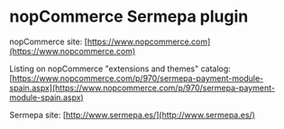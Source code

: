 ﻿nopCommerce Sermepa plugin
===========

nopCommerce site: [https://www.nopcommerce.com](https://www.nopcommerce.com)

Listing on nopCommerce "extensions and themes" catalog: [https://www.nopcommerce.com/p/970/sermepa-payment-module-spain.aspx](https://www.nopcommerce.com/p/970/sermepa-payment-module-spain.aspx)

Sermepa site: [http://www.sermepa.es/](http://www.sermepa.es/)

